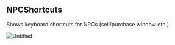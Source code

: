 ## NPCShortcuts
Shows keyboard shortcuts for NPCs (sell/purchase window etc.)

![Untitled](https://github.com/user-attachments/assets/79a80b78-3bef-415f-a4d6-944bcf18231e)
